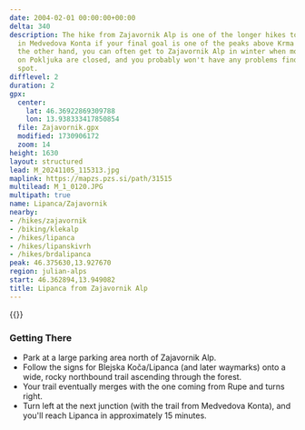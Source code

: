 ```yaml
---
date: 2004-02-01 00:00:00+00:00
delta: 340
description: The hike from Zajavornik Alp is one of the longer hikes to Lipanca; start
  in Medvedova Konta if your final goal is one of the peaks above Krma Valley. On
  the other hand, you can often get to Zajavornik Alp in winter when most other roads
  on Pokljuka are closed, and you probably won't have any problems finding a parking
  spot.
difflevel: 2
duration: 2
gpx:
  center:
    lat: 46.36922869309788
    lon: 13.938333417850854
  file: Zajavornik.gpx
  modified: 1730906172
  zoom: 14
height: 1630
layout: structured
lead: M_20241105_115313.jpg
maplink: https://mapzs.pzs.si/path/31515
multilead: M_1_0120.JPG
multipath: true
name: Lipanca/Zajavornik
nearby:
- /hikes/zajavornik
- /biking/klekalp
- /hikes/lipanca
- /hikes/lipanskivrh
- /hikes/brdalipanca
peak: 46.375630,13.927670
region: julian-alps
start: 46.362894,13.949082
title: Lipanca from Zajavornik Alp
---
```

{{<hike-details description="true">}}

### Getting There

-   Park at a large parking area north of Zajavornik Alp.
-   Follow the signs for Blejska Koča/Lipanca (and later waymarks) onto a wide, rocky northbound trail ascending through the forest.
-   Your trail eventually merges with the one coming from Rupe and turns right.
-   Turn left at the next junction (with the trail from Medvedova Konta), and you'll reach Lipanca in approximately 15 minutes.
